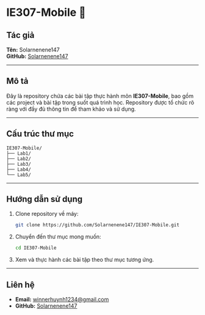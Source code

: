 # IE307-Mobile 🚀

## **Tác giả**

**Tên:** Solarnenene147  
**GitHub:** [Solarnenene147](https://github.com/Solarnenene147)

---

## **Mô tả**

Đây là repository chứa các bài tập thực hành môn **IE307-Mobile**, bao gồm các project và bài tập trong suốt quá trình học. Repository được tổ chức rõ ràng với đầy đủ thông tin để tham khảo và sử dụng.

---

## **Cấu trúc thư mục**

```plaintext
IE307-Mobile/
├── Lab1/
├── Lab2/
├── Lab3/
├── Lab4/
└── Lab5/
```

---

## **Hướng dẫn sử dụng**

1. Clone repository về máy:
   ```bash
   git clone https://github.com/Solarnenene147/IE307-Mobile.git
   ```
2. Chuyển đến thư mục mong muốn:
   ```bash
   cd IE307-Mobile
   ```
3. Xem và thực hành các bài tập theo thư mục tương ứng.

---

## **Liên hệ**

- **Email:** winnerhuynh1234@gmail.com
- **GitHub:** [Solarnenene147](https://github.com/Solarnenene147)
